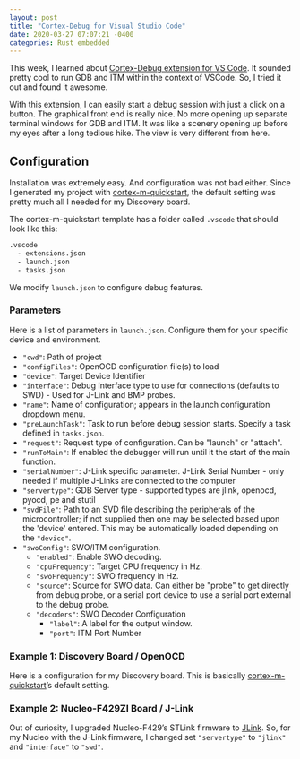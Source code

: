```yaml
---
layout: post
title: "Cortex-Debug for Visual Studio Code"
date: 2020-03-27 07:07:21 -0400
categories: Rust embedded
---
```


This week, I learned about [Cortex-Debug extension for VS Code](https://marketplace.visualstudio.com/items?itemName=marus25.cortex-debug). It sounded pretty cool to run GDB and ITM within the context of VSCode. So, I tried it out and found it awesome. 

With this extension, I can easily start a debug session with just a click on a button. The graphical front end is really nice. No more opening up separate terminal windows for GDB and ITM. It was like a scenery opening up before my eyes after a long tedious hike. The view is very different from here.

## Configuration
Installation was extremely easy. And configuration was not bad either. Since I generated my project with [cortex-m-quickstart](https://github.com/rust-embedded/cortex-m-quickstart), the default setting was pretty much all I needed for my Discovery board.

The cortex-m-quickstart template has a folder called `.vscode` that should look like this:

```bash
.vscode
  - extensions.json
  - launch.json
  - tasks.json
```
We modify `launch.json` to configure debug features. 

### Parameters
Here is a list of parameters in `launch.json`. Configure them for your specific device and environment.

- `"cwd"`: Path of project
- `"configFiles"`: OpenOCD configuration file(s) to load
- `"device"`: Target Device Identifier
- `"interface"`: Debug Interface type to use for connections (defaults to SWD) - Used for J-Link and BMP probes.
- `"name"`: Name of configuration; appears in the launch configuration dropdown menu.
- `"preLaunchTask"`: Task to run before debug session starts. Specify a task defined in `tasks.json`.
- `"request"`: Request type of configuration. Can be "launch" or "attach".
- `"runToMain"`: If enabled the debugger will run until it the start of the main function.
- `"serialNumber"`: J-Link specific parameter. J-Link Serial Number - only needed if multiple J-Links are connected to the computer
- `"servertype"`: GDB Server type - supported types are jlink, openocd, pyocd, pe and stutil
- `"svdFile"`: Path to an SVD file describing the peripherals of the microcontroller; if not supplied then one may be selected based upon the 'device' entered. This may be automatically loaded depending on the `"device"`.
- `"swoConfig"`: SWO/ITM configuration. 
	- `"enabled"`: Enable SWO decoding.
	- `"cpuFrequency"`: Target CPU frequency in Hz.
	- `"swoFrequency"`: SWO frequency in Hz.
	- `"source"`: Source for SWO data. Can either be "probe" to get directly from debug probe, or a serial port device to use a serial port external to the debug probe.
	- `"decoders"`: SWO Decoder Configuration
		- `"label"`: A label for the output window.
		- `"port"`: ITM Port Number


### Example 1: Discovery Board / OpenOCD
Here is a configuration for my Discovery board. This is basically [cortex-m-quickstart](https://github.com/rust-embedded/cortex-m-quickstart)’s default setting. 

<script src="https://gist.github.com/lonesometraveler/32bbbaf274ebb0b2783860ca700df7d1.js"></script>

### Example 2: Nucleo-F429ZI Board / J-Link
Out of curiosity, I upgraded Nucleo-F429’s STLink firmware to [JLink](https://www.segger.com/products/debug-probes/j-link/models/other-j-links/st-link-on-board/). So, for my Nucleo with the J-Link firmware, I changed set `"servertype"` to `"jlink"` and `"interface"` to `"swd"`.

<script src="https://gist.github.com/lonesometraveler/107b4a8474365fe9720529a75f695b51.js"></script>